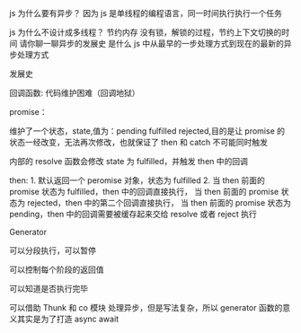 js 为什么要有异步？
因为 js 是单线程的编程语言，同一时间执行执行一个任务

js 为什么不设计成多线程？
节约内存
没有锁，解锁的过程，节约上下文切换的时间
请你聊一聊异步的发展史
是什么 js 中从最早的一步处理方式到现在的最新的异步处理方式

发展史

回调函数: 代码维护困难（回调地狱）

promise：

维护了一个状态，state,值为：pending fulfilled rejected,目的是让 promise 的状态一经改变，无法再次修改，也就保证了 then 和 catch 不可能同时触发

内部的 resolve 函数会修改 state 为 fulfilled，并触发 then 中的回调

then: 1. 默认返回一个 peromise 对象，状态为 fulfilled 2. 当 then 前面的 promise 状态为 fulfilled，then 中的回调直接执行， 当 then 前面的 promise 状态为 rejected，then 中的第二个回调直接执行， 当 then 前面的 promise 状态为 pending，then 中的回调需要被缓存起来交给 resolve 或者 reject 执行

Generator

可以分段执行，可以暂停

可以控制每个阶段的返回值

可以知道是否执行完毕

可以借助 Thunk 和 co 模块 处理异步，但是写法复杂，所以 generator 函数的意义其实是为了打造 async await
